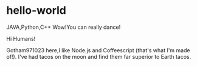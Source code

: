 # hello-world
JAVA,Python,C++
Wow!You can really dance!

Hi Humans!

Gotham971023 here,I like Node.js and Coffeescript (that's what I'm made of!).
I've had tacos on the moon and find them far superior to Earth tacos.
